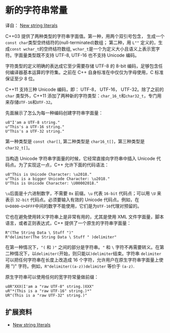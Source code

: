 # 新的字符串常量 #

译自： [New string literals](https://en.wikipedia.org/wiki/C%2B%2B11#New_string_literals)

C++03 提供了两种类型的字符串字面值。第一种，用两个双引号包含， 生成一个`const char`类型空终结符的(null-terminated)数组； 第二种，用 `L""` 定义的，生成`const wchar_t`的空终结符数组, `wchar_t`是一个为定义大小且语义上表示宽字符。字面量类型既不支持 UTF-8, UTF-16 也不支持 Unicode 编码。

字符类型的定义明确的表达成它至少需要存储 UTF-8 的 8-bit 编码，足够包含任何编译器基本运算的字符集。之前在 C++ 自身标准在中仅仅为字母使用，C 标准保证至少 8 位。

C++11 支持三种 Unicode 编码，即： UTF-8， UTF-16， UTF-32。除了之前的 `char` 类型外，C++11 添加了两种新的字符类型：`char_16_t`和`char32_t`，专门用来存储`UTF-16`和`UTF-32`。

先面展示了怎么为每一种编码创建字符串字面量：

    u8"I'am a UTF-8 string."
    u"This's a UTF-16 string."
    U"This's a UTF-32 string."

第一种类型是 `const char[]`, 第二种类型是 `char16_t[]`，第三种类型是`char32_t[]`。

当构造 Unicode 字符串字面量的时候，它经常直接向字符串中插入 Unicode 代码点。为了实现这一点，C++ 允许下面的代码语法：

    u8"This is Unicode Character: \u2018."
    u"This is a bigger Unicode Character: \u2018."
    U"This is Unicode Character: \U00002018."

`\u`后面是十六进制数字，不需要 `0x` 前缀。`\u` 代表 `16-bit` 代码点；可以用 `\U` 来表示 `32-bit` 代码点。必须要输入有效的 Unicode 代码点。例如，在 `U+D800~U+DFFF`中间的数字不能使用，它们是为`UTF-16`代理对预留的。

它也在避免使用转义字符串上是非常有用的，尤其是使用 XML 文件字面量，脚本语言，或者正则表达式，C++ 提供了一个原生的字符串字面量：

    R"(The String Data \ Stuff ")"
    R"delimiter(The String Data \ Stuff " )delimiter"

在第一种情况下，`"(` 和 `)"` 之间的部分是字符串。`"` 和 `\` 字符不再需要转义。在第二种情况下，以`delimiter(`开始，则只能以`)delimiter`结束。字符串 `delimiter` 可以把任何字符串在长度上改造成 16 个字符，允许用户在原生字符串字面量上使用 ")" 字符。例如，`R"delimiter((a-z))delimiter` 等价于 `(a-z)`.

原生字符串可以使用任何的宽字符常量做前缀：

    u8R"XXX(I'am a "raw UTF-8" string.)XXX"
    uR"*(This is a "raw UTF-16" string.)*"
    UR"(This is a "raw UTF-32" string.)"


## 扩展资料 ##

+ [New string literals](https://en.wikipedia.org/wiki/C%2B%2B11#New_string_literals)
